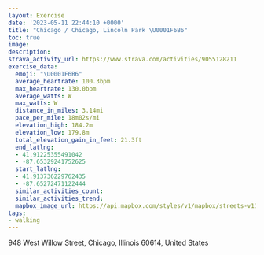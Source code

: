 ```yaml
---
layout: Exercise
date: '2023-05-11 22:44:10 +0000'
title: "Chicago / Chicago, Lincoln Park \U0001F6B6"
toc: true
image:
description:
strava_activity_url: https://www.strava.com/activities/9055128211
exercise_data:
  emoji: "\U0001F6B6"
  average_heartrate: 100.3bpm
  max_heartrate: 130.0bpm
  average_watts: W
  max_watts: W
  distance_in_miles: 3.14mi
  pace_per_mile: 18m02s/mi
  elevation_high: 184.2m
  elevation_low: 179.8m
  total_elevation_gain_in_feet: 21.3ft
  end_latlng:
  - 41.91225355491042
  - -87.65329241752625
  start_latlng:
  - 41.913736229762435
  - -87.65272471122444
  similar_activities_count:
  similar_activities_trend:
  mapbox_image_url: https://api.mapbox.com/styles/v1/mapbox/streets-v11/static/path-5+787af2-1.0(wgy~Fth~uOIqKEs%40EOKSCW%40_EKqUEYCGGEQEu%40AOGIQEk%40AyCEuB%40sBAwEG_CKmBIw%40Cq%40%40kCIkKDuEEyCPyB%40_%40IiAEUM%5DEQWEWRoBbAa%40%3F_%40Da%40JKAEIDWAaBGOOSGSE%5B%5BaBGUGEG%3FmAPUMg%40BMBWRCDDb%40KhALhBAHGLqAh%40KLO%60%40WL%5DIo%40R%5DWIA_%40j%40SN%5DLCN%3FJBHLPVPXH%5ECHCHKNg%40RKb%40G~%40g%40~%40Jl%40%40FCV%5D%60Ae%40ZX%5CCJRJ%40NCp%40%5BLABBFJDl%40f%40rAHr%40%5CnAPhALf%40LLLDbAAX%40LHFLD%5CBx%40ChCFfBB%7CDAhDZtI%3FbGFpJDZJNPBt%40%3FNDHNDd%40LxYJpSBhA),pin-s-s+e5b22e(-87.65083,41.91372),pin-s-f+89ae00(-87.65188999999998,41.91380999999999)/auto/800x800?access_token=pk.eyJ1Ijoiam9zaGJlY2ttYW4iLCJhIjoiY205eWR2aDd1MWZ6djJrbXc4a3M0bWZleiJ9.XiG9OWkNcZk2QzjJbxLB4A
tags:
- walking
---
```




948 West Willow Street, Chicago, Illinois 60614, United States
